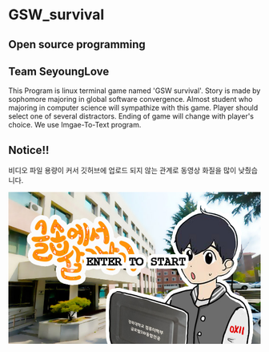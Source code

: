 GSW_survival
============

Open source programming
-----------------------

Team SeyoungLove 
----------------

This Program is linux terminal game named 'GSW survival'. Story is made by sophomore majoring in global software convergence. Almost student who majoring in computer science will sympathize with this game. 
Player should select one of several distractors. Ending of game will change with player's choice.
We use Imgae-To-Text program.

Notice!!
---------
비디오 파일 용량이 커서 깃허브에 업로드 되지 않는 관계로 동영상 화질을 많이 낮췄습니다.

![Alt text](https://github.com/kjsu0209/GSW_survival.github.io/blob/master/11.jpg)
